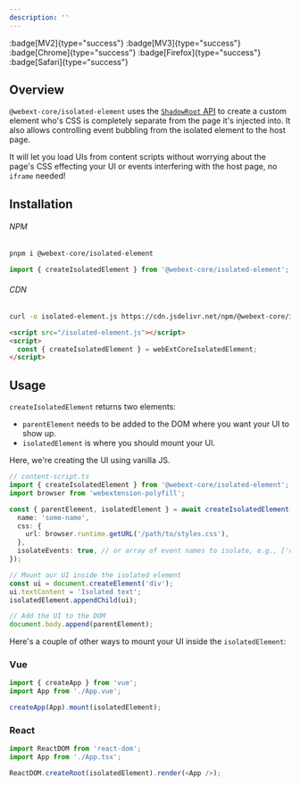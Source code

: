 ```yaml
---
description: ''
---
```


:badge[MV2]{type="success"} :badge[MV3]{type="success"} :badge[Chrome]{type="success"} :badge[Firefox]{type="success"} :badge[Safari]{type="success"}

## Overview

`@webext-core/isolated-element` uses the [`ShadowRoot` API](https://developer.mozilla.org/en-US/docs/Web/API/Element/shadowRoot) to create a custom element who's CSS is completely separate from the page it's injected into. It also allows controlling event bubbling from the isolated element to the host page.

It will let you load UIs from content scripts without worrying about the page's CSS effecting your UI or events interfering with the host page, no `iframe` needed!

## Installation

###### NPM

```bash
pnpm i @webext-core/isolated-element
```

```ts
import { createIsolatedElement } from '@webext-core/isolated-element';
```

###### CDN

```bash
curl -o isolated-element.js https://cdn.jsdelivr.net/npm/@webext-core/isolated-element/lib/index.global.js
```

```html
<script src="/isolated-element.js"></script>
<script>
  const { createIsolatedElement } = webExtCoreIsolatedElement;
</script>
```

## Usage

`createIsolatedElement` returns two elements:

- `parentElement` needs to be added to the DOM where you want your UI to show up.
- `isolatedElement` is where you should mount your UI.

Here, we're creating the UI using vanilla JS.

```ts
// content-script.ts
import { createIsolatedElement } from '@webext-core/isolated-element';
import browser from 'webextension-polyfill';

const { parentElement, isolatedElement } = await createIsolatedElement({
  name: 'some-name',
  css: {
    url: browser.runtime.getURL('/path/to/styles.css'),
  },
  isolateEvents: true, // or array of event names to isolate, e.g., ['click', 'keydown']
});

// Mount our UI inside the isolated element
const ui = document.createElement('div');
ui.textContent = 'Isolated text';
isolatedElement.appendChild(ui);

// Add the UI to the DOM
document.body.append(parentElement);
```

Here's a couple of other ways to mount your UI inside the `isolatedElement`:

### Vue

```ts
import { createApp } from 'vue';
import App from './App.vue';

createApp(App).mount(isolatedElement);
```

### React

```ts
import ReactDOM from 'react-dom';
import App from './App.tsx';

ReactDOM.createRoot(isolatedElement).render(<App />);
```
